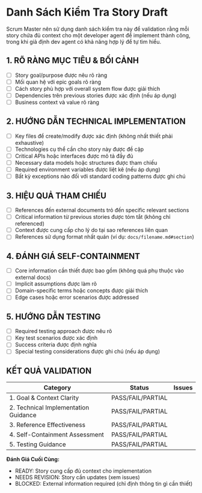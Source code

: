 # Danh Sách Kiểm Tra Story Draft

Scrum Master nên sử dụng danh sách kiểm tra này để validation rằng mỗi story chứa đủ context cho một developer agent để implement thành công, trong khi giả định dev agent có khả năng hợp lý để tự tìm hiểu.

## 1. RÕ RÀNG MỤC TIÊU & BỐI CẢNH

- [ ] Story goal/purpose được nêu rõ ràng
- [ ] Mối quan hệ với epic goals rõ ràng
- [ ] Cách story phù hợp với overall system flow được giải thích
- [ ] Dependencies trên previous stories được xác định (nếu áp dụng)
- [ ] Business context và value rõ ràng

## 2. HƯỚNG DẪN TECHNICAL IMPLEMENTATION

- [ ] Key files để create/modify được xác định (không nhất thiết phải exhaustive)
- [ ] Technologies cụ thể cần cho story này được đề cập
- [ ] Critical APIs hoặc interfaces được mô tả đầy đủ
- [ ] Necessary data models hoặc structures được tham chiếu
- [ ] Required environment variables được liệt kê (nếu áp dụng)
- [ ] Bất kỳ exceptions nào đối với standard coding patterns được ghi chú

## 3. HIỆU QUẢ THAM CHIẾU

- [ ] References đến external documents trỏ đến specific relevant sections
- [ ] Critical information từ previous stories được tóm tắt (không chỉ referenced)
- [ ] Context được cung cấp cho lý do tại sao references liên quan
- [ ] References sử dụng format nhất quán (ví dụ: `docs/filename.md#section`)

## 4. ĐÁNH GIÁ SELF-CONTAINMENT

- [ ] Core information cần thiết được bao gồm (không quá phụ thuộc vào external docs)
- [ ] Implicit assumptions được làm rõ
- [ ] Domain-specific terms hoặc concepts được giải thích
- [ ] Edge cases hoặc error scenarios được addressed

## 5. HƯỚNG DẪN TESTING

- [ ] Required testing approach được nêu rõ
- [ ] Key test scenarios được xác định
- [ ] Success criteria được định nghĩa
- [ ] Special testing considerations được ghi chú (nếu áp dụng)

## KẾT QUẢ VALIDATION

| Category                             | Status            | Issues |
| ------------------------------------ | ----------------- | ------ |
| 1. Goal & Context Clarity            | PASS/FAIL/PARTIAL |        |
| 2. Technical Implementation Guidance | PASS/FAIL/PARTIAL |        |
| 3. Reference Effectiveness           | PASS/FAIL/PARTIAL |        |
| 4. Self-Containment Assessment       | PASS/FAIL/PARTIAL |        |
| 5. Testing Guidance                  | PASS/FAIL/PARTIAL |        |

**Đánh Giá Cuối Cùng:**

- READY: Story cung cấp đủ context cho implementation
- NEEDS REVISION: Story cần updates (xem issues)
- BLOCKED: External information required (chỉ định thông tin gì cần thiết)
